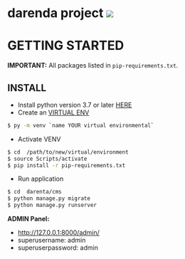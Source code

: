 # darenda project ![](https://img.shields.io/badge/python-3.7-blue.svg)
# GETTING STARTED
**IMPORTANT:** All packages listed in `pip-requirements.txt`.
## INSTALL
* Install python version 3.7 or later [HERE](https://www.python.org/downloads/)
* Create an [VIRTUAL ENV](https://docs.python.org/3/library/venv.html)
```bash
$ py -m venv `name YOUR virtual environmental`
```
* Activate VENV
```bash
$ cd  /path/to/new/virtual/environment
$ source Scripts/activate
$ pip install -r pip-requirements.txt
```
* Run application
```bash
$ cd  darenta/cms
$ python manage.py migrate
$ python manage.py runserver
```
**ADMIN Panel:**
* http://127.0.0.1:8000/admin/
* superusername: admin
* superuserpassword: admin